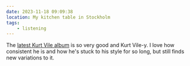 ```yaml
---
date: 2023-11-18 09:09:38
location: My kitchen table in Stockholm
tags:
    - listening
---
```


The
[latest Kurt Vile album](https://open.spotify.com/album/34ZmHgTZ7OcRCsrTqbHpSQ?si=8f6JTkP9RjSHBRZIL8Ioog)
is so very good and Kurt Vile-y. I love how consistent he is and how he's stuck to his style for so
long, but still finds new variations to it.

